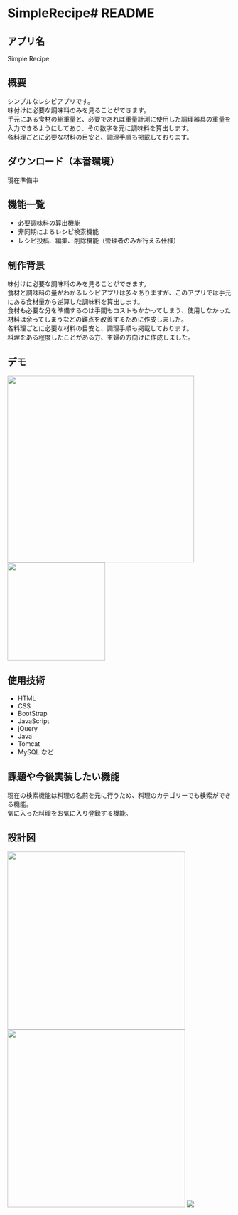 # SimpleRecipe# README

## アプリ名
Simple Recipe

## 概要
シンプルなレシピアプリです。  
味付けに必要な調味料のみを見ることができます。  
手元にある食材の総重量と、必要であれば重量計測に使用した調理器具の重量を入力できるようにしてあり、その数字を元に調味料を算出します。  
各料理ごとに必要な材料の目安と、調理手順も掲載しております。  

## ダウンロード（本番環境）
現在準備中

## 機能一覧
* 必要調味料の算出機能
* 非同期によるレシピ検索機能
* レシピ投稿、編集、削除機能（管理者のみが行える仕様）

## 制作背景
味付けに必要な調味料のみを見ることができます。  
食材と調味料の量がわかるレシピアプリは多々ありますが、このアプリでは手元にある食材量から逆算した調味料を算出します。  
食材も必要な分を準備するのは手間もコストもかかってしまう、使用しなかった材料は余ってしまうなどの難点を改善するために作成しました。  
各料理ごとに必要な材料の目安と、調理手順も掲載しております。  
料理をある程度したことがある方、主婦の方向けに作成しました。

## デモ
<img src="https://user-images.githubusercontent.com/63286009/99470158-9742e700-2987-11eb-8dff-ede3a7623019.png" width="420px"> <img src="https://user-images.githubusercontent.com/63286009/99475538-19380d80-2992-11eb-93bb-f565b7d8069a.png" width="220px">

## 使用技術
* HTML
* CSS
* BootStrap
* JavaScript
* jQuery
* Java
* Tomcat
* MySQL など

## 課題や今後実装したい機能
現在の検索機能は料理の名前を元に行うため、料理のカテゴリーでも検索ができる機能。  
気に入った料理をお気に入り登録する機能。

## 設計図
<img src="https://user-images.githubusercontent.com/63286009/99470770-a37b7400-2988-11eb-92a7-6aec7b96f735.png" width="400px"> <img src="https://user-images.githubusercontent.com/63286009/99470771-a4140a80-2988-11eb-818a-b1446d4a4bcb.png" width="400px"> 
<img src="https://user-images.githubusercontent.com/63286009/99471888-dde61080-298a-11eb-8244-53c029f4e4d3.png">
